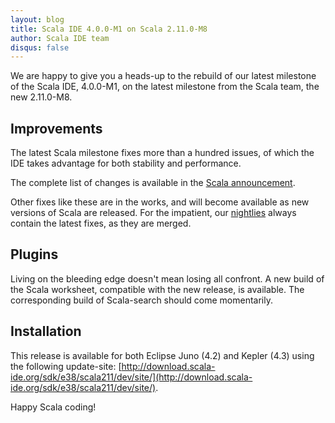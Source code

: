 ```yaml
---
layout: blog
title: Scala IDE 4.0.0-M1 on Scala 2.11.0-M8
author: Scala IDE team
disqus: false
---
```


We are happy to give you a heads-up to the rebuild of our latest milestone of the Scala IDE, 4.0.0-M1, on the latest milestone from the Scala team, the new 2.11.0-M8.

## Improvements

The latest Scala milestone fixes more than a hundred issues, of which the IDE takes advantage for both stability and performance.

The complete list of changes is available in the [Scala announcement][scala-changelog].

Other fixes like these are in the works, and will become available as new versions of Scala are released. For the impatient, our [nightlies] always contain the latest fixes, as they are merged.

## Plugins

Living on the bleeding edge doesn't mean losing all confront. A new build of the Scala worksheet, compatible with the new release, is available. The corresponding build of Scala-search should come momentarily.

## Installation

This release is available for both Eclipse Juno (4.2) and Kepler (4.3) using the following update-site: [http://download.scala-ide.org/sdk/e38/scala211/dev/site/](http://download.scala-ide.org/sdk/e38/scala211/dev/site/).

Happy Scala coding!

[scala-changelog]: http://www.scala-lang.org/news/2014/01/28/release-notes-2.11.0-M8.html
[nightlies]: /download/nightly.html
